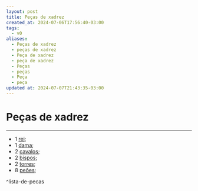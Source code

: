 ```yaml
---
layout: post
title: Peças de xadrez
created_at: 2024-07-06T17:56:40-03:00
tags:
  - v0
aliases:
  - Peças de xadrez
  - peças de xadrez
  - Peça de xadrez
  - peça de xadrez
  - Peças
  - peças
  - Peça
  - peça
updated at: 2024-07-07T21:43:35-03:00
---
```

# Peças de xadrez
----
-  1 [rei](_insight/2024/07/2024-07-07-Rei_xadrez.md);
-  1 [dama](_insight/2024/07/2024-07-07-Dama_xadrez.md);
-  2 [cavalos](_insight/2024/07/2024-07-06-Cavalo_xadrez.md);
-  2 [bispos](_insight/2024/07/2024-07-07-Bispo_xadrez.md);
-  2 [torres](_insight/2024/07/2024-07-06-Torre_xadrez.md);
-  8 [peões](_insight/2024/07/2024-07-06-Peão_xadrez.md);

^lista-de-pecas